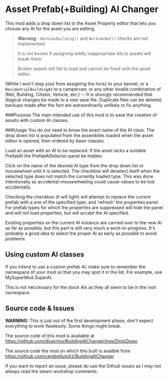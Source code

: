 # Asset Prefab(+Building) AI Changer

This mod adds a drop down list to the Asset Property editor that lets you choose any AI for the asset you are editing.

>**Warning** - `WorksAsBuilding()` and `WorksAsNet()` checks are not implemented.
>
>It is not known if assigning wildly inappropriate AIs to assets will break them.

>Broken assets will fail to load and cannot be fixed with the asset editor.

(While I won't stop you) from assigning the `PetAI` to your kennel, or a `ResidentialBuildingAI` to a campervan; or any other invalid combination of (Net, Building, Citizen, Vehicle, etc.) -- It is strongly recommended that illogical changes be made to a new save file. 
Duplicate files can be deleted; backups made after the fact are extraordinarily unlikely to fix anything.

###Purpose
The main intended use of this mod is to ease the creation of assets with custom AI classes.

###Usage
You do *not* need to know the exact name of the AI class. The drop down list is populated from the assemblies loaded when the asset editor is opened, then ordered by base-classes.

Load an asset with an AI to be replaced. If the asset lacks a suitable PrefabAI the PrefabAISelector panel be hidden.

Click on the name of the desired AI type from the drop down list or mousewheel until it is selected. The checkbox will deselect itself when the selected type does not match the currently loaded type.  This was done intentionally as accidental mousewheeling could cause values to be lost accidentally.

Checking the checkbox (it will light) will attempt to replace the current prefab with a one of the specified type, and 'refresh' the properties panel.  For prefab types for which the properties are suppressed will hide the panel and will not load properties, but will accept the AI specified.

Existing properties on the current AI instance are carried over to the new AI as far as possible, but this part is still very much a work-in-progress. It's probably a good idea to select the proper AI as early as possible to avoid problems.

## Using custom AI classes

If you intend to use a custom prefab AI, make sure to remember the namespace of your mod so that you may spot it in the list. For example, use MySuperMod.SuperAI. 

This is not neccessary for the stock AIs as they all seem to be in the root namespace.

## Source code & Issues

**WARNING:** This is just out of the first development phase, don't expect everything to work flawlessly. Some things might break.

The source code of this mod is available at https://github.com/dluechoy/BuildingAIChanger/tree/DropDown

The source code the mod on which this built is availble from https://github.com/cerebellum42/BuildingAIChanger

If you want to report an issue, please do use the Github issues as I may not always read the steam workshop comments.
